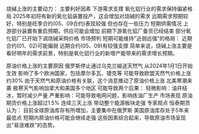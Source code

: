 烧碱上涨的主要动力： 主要利好因素 下游需求支撑 氧化铝行业的需求保持偏紧格局 2025年初将有新的氧化铝装置投产，这会增加对烧碱的需求 远期需求预期较好，特别是旺季合约(05、09合约)表现较强 但也存在一些压力 短期供需情况 上游部分装置有重启预期，供应可能会增加 前期下游氧化铝厂备货已经结束 部分氧化铝厂已开始下调烧碱采购价格 市场预判 短期可能维持"近弱远强"的格局： 近期合约(01、02)可能偏弱 远期合约(05、09)有较强支撑 简单来说，烧碱上涨主要是看好明年的需求前景，特别是氧化铝行业的新增产能带来的需求增长预期。 


原油价格上涨的主要原因 俄罗斯停止通过乌克兰输送天然气 从2024年1月1日开始生效 影响了多个欧洲国家，包括摩尔多瓦、捷克等 可能导致欧盟天然气价格上涨约30% 由于天然气和原油价格有关联，这个消息推动了原油价格上涨 北美寒潮来袭 极寒天气影响加拿大和美国多个地区 可能导致两个后果： 轻微影响：油井结冰，暂时减少产量 严重影响：可能导致电网问题，影响炼油厂生产 市场表现 原油期货价格上涨超过1.5% 连续三天上涨 带动整个能源板块走强 专家观点 恒泰期货认为： 目前全球原油库存有所增加，主要集中在俄罗斯 美国原油库存处于5年来最低点 短期内原油价格可能会继续走强 这些因素综合起来，导致原油市场呈现出"易涨难跌"的态势。

